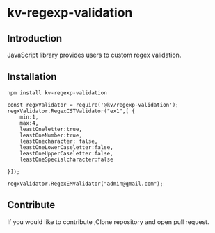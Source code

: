 # kv-regexp-validation

## Introduction 
JavaScript library provides users to custom regex validation.

## Installation
```  
npm install kv-regexp-validation
```

```JS
const regxValidator = require('@kv/regexp-validation');
regxValidator.RegexCSTValidator("ex1",[ {
    min:1,
    max:4,
    leastOneletter:true,
    leastOneNumber:true,
    leastOnecharacter: false,
    leastOneLowerCaseletter:false,
    leastOneUpperCaseletter:false,
    leastOneSpecialcharacter:false

}]);

regxValidator.RegexEMValidator("admin@gmail.com");
```

## Contribute
If you would like to contribute ,Clone repository and open pull request.




